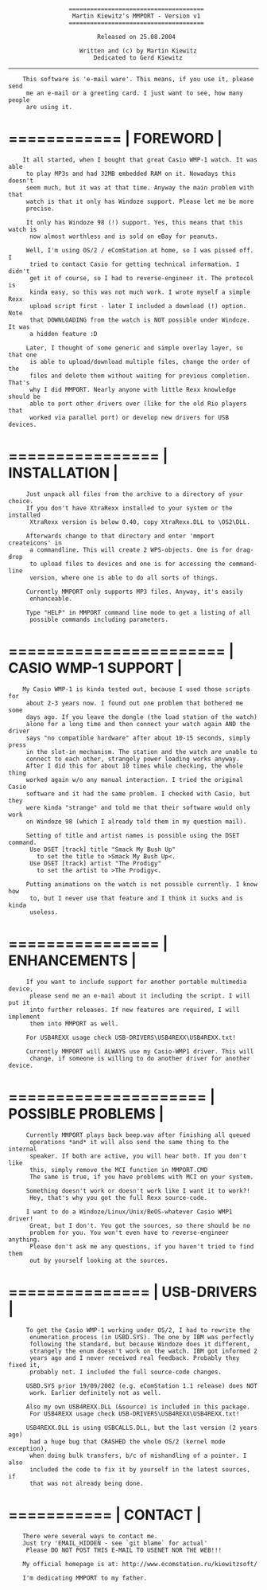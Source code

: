 
                     ======================================
                      Martin Kiewitz's MMPORT - Version v1
                     ======================================

                             Released on 25.08.2004

                        Written and (c) by Martin Kiewitz
                            Dedicated to Gerd Kiewitz
-------------------------------------------------------------------------------

        This software is 'e-mail ware'. This means, if you use it, please send
         me an e-mail or a greeting card. I just want to see, how many people
         are using it.

  ============
  | FOREWORD |
  ============

        It all started, when I bought that great Casio WMP-1 watch. It was able
         to play MP3s and had 32MB embedded RAM on it. Nowadays this doesn't
         seem much, but it was at that time. Anyway the main problem with that
         watch is that it only has Windoze support. Please let me be more
         precise.

         It only has Windoze 98 (!) support. Yes, this means that this watch is
          now almost worthless and is sold on eBay for peanuts.

         Well, I'm using OS/2 / eComStation at home, so I was pissed off. I
          tried to contact Casio for getting technical information. I didn't
          get it of course, so I had to reverse-engineer it. The protocol is
          kinda easy, so this was not much work. I wrote myself a simple Rexx
          upload script first - later I included a download (!) option. Note
          that DOWNLOADING from the watch is NOT possible under Windoze. It was
          a hidden feature :D

         Later, I thought of some generic and simple overlay layer, so that one
          is able to upload/download multiple files, change the order of the
          files and delete them without waiting for previous completion. That's
          why I did MMPORT. Nearly anyone with little Rexx knowledge should be
          able to port other drivers over (like for the old Rio players that
          worked via parallel port) or develop new drivers for USB devices.

  ================
  | INSTALLATION |
  ================

         Just unpack all files from the archive to a directory of your choice.
         If you don't have XtraRexx installed to your system or the installed
          XtraRexx version is below 0.40, copy XtraRexx.DLL to \OS2\DLL.

         Afterwards change to that directory and enter 'mmport createicons' in
          a commandline. This will create 2 WPS-objects. One is for drag-drop
          to upload files to devices and one is for accessing the command-line
          version, where one is able to do all sorts of things.

         Currently MMPORT only supports MP3 files. Anyway, it's easily
          enhanceable.

         Type "HELP" in MMPORT command line mode to get a listing of all
          possible commands including parameters.

  =======================
  | CASIO WMP-1 SUPPORT |
  =======================

        My Casio WMP-1 is kinda tested out, because I used those scripts for
         about 2-3 years now. I found out one problem that bothered me some
         days ago. If you leave the dongle (the load station of the watch)
         alone for a long time and then connect your watch again AND the driver
         says "no compatible hardware" after about 10-15 seconds, simply press
         in the slot-in mechanism. The station and the watch are unable to
         connect to each other, strangely power loading works anyway.
         After I did this for about 10 times while checking, the whole thing
         worked again w/o any manual interaction. I tried the original Casio
         software and it had the same problem. I checked with Casio, but they
         were kinda "strange" and told me that their software would only work
         on Windoze 98 (which I already told them in my question mail).

         Setting of title and artist names is possible using the DSET command.
          Use DSET [track] title "Smack My Bush Up"
            to set the title to >Smack My Bush Up<.
          Use DSET [track] artist "The Prodigy"
            to set the artist to >The Prodigy<.

         Putting animations on the watch is not possible currently. I know how
          to, but I never use that feature and I think it sucks and is kinda
          useless.

  ================
  | ENHANCEMENTS |
  ================

         If you want to include support for another portable multimedia device,
          please send me an e-mail about it including the script. I will put it
          into further releases. If new features are required, I will implement
          them into MMPORT as well.

         For USB4REXX usage check USB-DRIVERS\USB4REXX\USB4REXX.txt!

         Currently MMPORT will ALWAYS use my Casio-WMP1 driver. This will
          change, if someone is willing to do another driver for another device.

  =====================
  | POSSIBLE PROBLEMS |
  =====================

         Currently MMPORT plays back beep.wav after finishing all queued
          operations *and* it will also send the same thing to the internal
          speaker. If both are active, you will hear both. If you don't like
          this, simply remove the MCI function in MMPORT.CMD
          The same is true, if you have problems with MCI on your system.

         Something doesn't work or doesn't work like I want it to work?!
          Hey, that's why you got the full Rexx source-code.

         I want to do a Windoze/Linux/Unix/BeOS-whatever Casio WMP1 driver!
          Great, but I don't. You got the sources, so there should be no
          problem for you. You won't even have to reverse-engineer anything.
          Please don't ask me any questions, if you haven't tried to find them
          out by yourself looking at the sources.

  ===============
  | USB-DRIVERS |
  ===============

         To get the Casio WMP-1 working under OS/2, I had to rewrite the
          enumeration process (in USBD.SYS). The one by IBM was perfectly
          following the standard, but because Windoze does it different,
          strangely the enum doesn't work on the watch. IBM got informed 2
          years ago and I never received real feedback. Probably they fixed it,
          probably not. I included the full source-code changes.

         USBD.SYS prior 19/09/2002 (e.g. eComStation 1.1 release) does NOT
          work. Earlier definitely not as well.

         Also my own USB4REXX.DLL (&source) is included in this package.
          For USB4REXX usage check USB-DRIVERS\USB4REXX\USB4REXX.txt!

         USB4REXX.DLL is using USBCALLS.DLL, but the last version (2 years ago)
          had a huge bug that CRASHED the whole OS/2 (kernel mode exception),
          when doing bulk transfers, b/c of mishandling of a pointer. I also
          included the code to fix it by yourself in the latest sources, if
          that was not already being done.

  ===========
  | CONTACT |
  ===========

        There were several ways to contact me.
        Just try 'EMAIL_HIDDEN - see `git blame` for actual'
         Please DO NOT POST THIS E-MAIL TO USENET NOR THE WEB!!!

        My official homepage is at: http://www.ecomstation.ru/kiewitzsoft/

        I'm dedicating MMPORT to my father.
